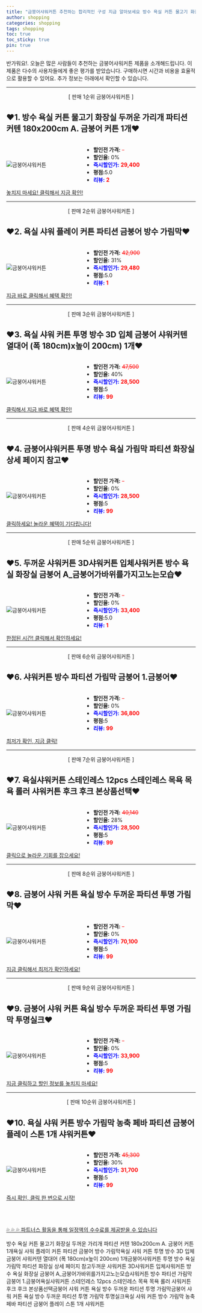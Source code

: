 ```yaml
---
title: "금붕어샤워커튼 추천하는 합리적인 구성 지금 알아보세요 방수 욕실 커튼 물고기 화장실"
author: shopping
categories: shopping
tags: shopping
toc: true
toc_sticky: true
pin: true
---
```

반가워요!. 오늘은 많은 사람들이 추천하는 금붕어샤워커튼 제품을 소개해드립니다. 이 제품은 다수의 사용자들에게 좋은 평가를 받았습니다. 구매하시면 시간과 비용을 효율적으로 활용할 수 있어요. 추가 정보는 아래에서 확인할 수 있습니다.

---
<p class="toplist" style="margin: 0 auto; display: block; width: fit-content;">[ 판매 1순위 금붕어샤워커튼 ]</p>

<h2><strong>❤️1. 방수 욕실 커튼 물고기 화장실 두꺼운 가리개 파티션 커텐 180x200cm A. 금붕어 커튼 1개❤️</strong></h2>

<div style="display: flex; align-items: center;">
    <div style="flex: 0.4;">
        <img src="https://thumbnail7.coupangcdn.com/thumbnails/remote/230x230ex/image/vendor_inventory/9c78/5d92242c87d18667ed4aba18719515d555ea53434fbcfe9d01beb7f55f2a.jpg" alt="금붕어샤워커튼" style="max-width: 100%;">
    </div>
    <div style="flex: 0.6; margin-left: 10px;">
        <ul>
            <li><strong>할인전 가격:</strong> <del style="color: red;">-</del></li>
            <li><strong>할인율:</strong> 0%</li>
            <li><span style='color:blue'><strong>즉시할인가:</strong></span> <span style='color:red'><strong>29,400</strong></span></li>
            <li><strong>평점:</strong>5.0</li>
            <li><span style='color:blue'><strong>리뷰:</strong></span> <span style='color:red'><strong>2</strong></span></li>
        </ul>
    </div>
</div>
<div class="center">
    <a href="https://selin100587001.github.io?lptag=AF9450613&subid=githubio&pageKey=7813739473&traceid=V0-153&itemId=21202889442&vendorItemId=90718734949" class="myButton">
        놓치지 마세요! 클릭해서 지금 확인!
    </a>
</div>


---
<p class="toplist" style="margin: 0 auto; display: block; width: fit-content;">[ 판매 2순위 금붕어샤워커튼 ]</p>

<h2><strong>❤️2. 욕실 샤워 플레이 커튼 파티션 금붕어 방수 가림막❤️</strong></h2>

<div style="display: flex; align-items: center;">
    <div style="flex: 0.4;">
        <img src="https://thumbnail6.coupangcdn.com/thumbnails/remote/230x230ex/image/vendor_inventory/4aae/34378535afd9986a0da169588dd6120778c09634792ac38eba44dc524ba3.jpg" alt="금붕어샤워커튼" style="max-width: 100%;">
    </div>
    <div style="flex: 0.6; margin-left: 10px;">
        <ul>
            <li><strong>할인전 가격:</strong> <del style="color: red;">42,900</del></li>
            <li><strong>할인율:</strong> 31%</li>
            <li><span style='color:blue'><strong>즉시할인가:</strong></span> <span style='color:red'><strong>29,480</strong></span></li>
            <li><strong>평점:</strong>5.0</li>
            <li><span style='color:blue'><strong>리뷰:</strong></span> <span style='color:red'><strong>1</strong></span></li>
        </ul>
    </div>
</div>
<div class="center">
    <a href="https://selin100587001.github.io?lptag=AF9450613&subid=githubio&pageKey=7642431450&traceid=V0-153&itemId=20311636560&vendorItemId=89174143582" class="myButton">
        지금 바로 클릭해서 혜택 확인!
    </a>
</div>


---
<p class="toplist" style="margin: 0 auto; display: block; width: fit-content;">[ 판매 3순위 금붕어샤워커튼 ]</p>

<h2><strong>❤️3. 욕실 샤워 커튼 투명 방수 3D 입체 금붕어 샤워커텐 열대어 (폭 180cm)x높이 200cm) 1개❤️</strong></h2>

<div style="display: flex; align-items: center;">
    <div style="flex: 0.4;">
        <img src="https://thumbnail7.coupangcdn.com/thumbnails/remote/230x230ex/image/vendor_inventory/a174/b77050797d322de2c3af51e9c9161037de66d89e223019ef66e919590ff7.png" alt="금붕어샤워커튼" style="max-width: 100%;">
    </div>
    <div style="flex: 0.6; margin-left: 10px;">
        <ul>
            <li><strong>할인전 가격:</strong> <del style="color: red;">47,500</del></li>
            <li><strong>할인율:</strong> 40%</li>
            <li><span style='color:blue'><strong>즉시할인가:</strong></span> <span style='color:red'><strong>28,500</strong></span></li>
            <li><strong>평점:</strong>5</li>
            <li><span style='color:blue'><strong>리뷰:</strong></span> <span style='color:red'><strong>99</strong></span></li>
        </ul>
    </div>
</div>
<div class="center">
    <a href="https://selin100587001.github.io?lptag=AF9450613&subid=githubio&pageKey=8232767937&traceid=V0-153&itemId=23696767861&vendorItemId=90721861891" class="myButton">
        클릭해서 지금 바로 혜택 확인!
    </a>
</div>


---
<p class="toplist" style="margin: 0 auto; display: block; width: fit-content;">[ 판매 4순위 금붕어샤워커튼 ]</p>

<h2><strong>❤️4. 금붕어샤워커튼 투명 방수 욕실 가림막 파티션 화장실 상세 페이지 참고❤️</strong></h2>

<div style="display: flex; align-items: center;">
    <div style="flex: 0.4;">
        <img src="https://thumbnail10.coupangcdn.com/thumbnails/remote/230x230ex/image/vendor_inventory/2a23/50ca33bb8bef1a29de21bc08f5f236f9af86c657a20dd82738bc6642087c.jpg" alt="금붕어샤워커튼" style="max-width: 100%;">
    </div>
    <div style="flex: 0.6; margin-left: 10px;">
        <ul>
            <li><strong>할인전 가격:</strong> <del style="color: red;">-</del></li>
            <li><strong>할인율:</strong> 0%</li>
            <li><span style='color:blue'><strong>즉시할인가:</strong></span> <span style='color:red'><strong>28,500</strong></span></li>
            <li><strong>평점:</strong>5</li>
            <li><span style='color:blue'><strong>리뷰:</strong></span> <span style='color:red'><strong>99</strong></span></li>
        </ul>
    </div>
</div>
<div class="center">
    <a href="https://selin100587001.github.io?lptag=AF9450613&subid=githubio&pageKey=8012534222&traceid=V0-153&itemId=22357371661&vendorItemId=89402437895" class="myButton">
        클릭하세요! 놀라운 혜택이 기다립니다!
    </a>
</div>


---
<p class="toplist" style="margin: 0 auto; display: block; width: fit-content;">[ 판매 5순위 금붕어샤워커튼 ]</p>

<h2><strong>❤️5. 두꺼운 샤워커튼 3D샤워커튼 입체샤워커튼 방수 욕실 화장실 금붕어 A_금붕어가바위를가지고노는모습❤️</strong></h2>

<div style="display: flex; align-items: center;">
    <div style="flex: 0.4;">
        <img src="https://thumbnail8.coupangcdn.com/thumbnails/remote/230x230ex/image/vendor_inventory/f80b/51ac4165990f29b4cedbdcdd126bf137940bc083049f6484683a9187907c.png" alt="금붕어샤워커튼" style="max-width: 100%;">
    </div>
    <div style="flex: 0.6; margin-left: 10px;">
        <ul>
            <li><strong>할인전 가격:</strong> <del style="color: red;">-</del></li>
            <li><strong>할인율:</strong> 0%</li>
            <li><span style='color:blue'><strong>즉시할인가:</strong></span> <span style='color:red'><strong>33,400</strong></span></li>
            <li><strong>평점:</strong>5.0</li>
            <li><span style='color:blue'><strong>리뷰:</strong></span> <span style='color:red'><strong>1</strong></span></li>
        </ul>
    </div>
</div>
<div class="center">
    <a href="https://selin100587001.github.io?lptag=AF9450613&subid=githubio&pageKey=7256179154&traceid=V0-153&itemId=18470291461&vendorItemId=89425970501" class="myButton">
        한정된 시간! 클릭해서 확인하세요!
    </a>
</div>


---
<p class="toplist" style="margin: 0 auto; display: block; width: fit-content;">[ 판매 6순위 금붕어샤워커튼 ]</p>

<h2><strong>❤️6. 샤워커튼 방수 파티션 가림막 금붕어 1.금붕어❤️</strong></h2>

<div style="display: flex; align-items: center;">
    <div style="flex: 0.4;">
        <img src="https://thumbnail9.coupangcdn.com/thumbnails/remote/230x230ex/image/vendor_inventory/5f9c/12f9c1205d288a0ea5d4a005a823eb082abaf3e11d2ad6c0b02c585102f7.jpg" alt="금붕어샤워커튼" style="max-width: 100%;">
    </div>
    <div style="flex: 0.6; margin-left: 10px;">
        <ul>
            <li><strong>할인전 가격:</strong> <del style="color: red;">-</del></li>
            <li><strong>할인율:</strong> 0%</li>
            <li><span style='color:blue'><strong>즉시할인가:</strong></span> <span style='color:red'><strong>36,800</strong></span></li>
            <li><strong>평점:</strong>5</li>
            <li><span style='color:blue'><strong>리뷰:</strong></span> <span style='color:red'><strong>99</strong></span></li>
        </ul>
    </div>
</div>
<div class="center">
    <a href="https://selin100587001.github.io?lptag=AF9450613&subid=githubio&pageKey=7561595174&traceid=V0-153&itemId=19922530375&vendorItemId=87963372769" class="myButton">
        최저가 확인, 지금 클릭!
    </a>
</div>


---
<p class="toplist" style="margin: 0 auto; display: block; width: fit-content;">[ 판매 7순위 금붕어샤워커튼 ]</p>

<h2><strong>❤️7. 욕실샤워커튼 스테인레스 12pcs 스테인레스 목욕 목욕 롤러 샤워커튼 후크 후크 본상품선택❤️</strong></h2>

<div style="display: flex; align-items: center;">
    <div style="flex: 0.4;">
        <img src="https://thumbnail7.coupangcdn.com/thumbnails/remote/230x230ex/image/vendor_inventory/498e/147e633b80bc28cce6b1230f955fdadbe96146e93270cd22e6926c0eac81.jpg" alt="금붕어샤워커튼" style="max-width: 100%;">
    </div>
    <div style="flex: 0.6; margin-left: 10px;">
        <ul>
            <li><strong>할인전 가격:</strong> <del style="color: red;">40,140</del></li>
            <li><strong>할인율:</strong> 28%</li>
            <li><span style='color:blue'><strong>즉시할인가:</strong></span> <span style='color:red'><strong>28,500</strong></span></li>
            <li><strong>평점:</strong>5</li>
            <li><span style='color:blue'><strong>리뷰:</strong></span> <span style='color:red'><strong>99</strong></span></li>
        </ul>
    </div>
</div>
<div class="center">
    <a href="https://selin100587001.github.io?lptag=AF9450613&subid=githubio&pageKey=8251454266&traceid=V0-153&itemId=23756543311&vendorItemId=90781009949" class="myButton">
        클릭으로 놀라운 기회를 잡으세요!
    </a>
</div>


---
<p class="toplist" style="margin: 0 auto; display: block; width: fit-content;">[ 판매 8순위 금붕어샤워커튼 ]</p>

<h2><strong>❤️8. 금붕어 샤워 커튼 욕실 방수 두꺼운 파티션 투명 가림막❤️</strong></h2>

<div style="display: flex; align-items: center;">
    <div style="flex: 0.4;">
        <img src="https://thumbnail10.coupangcdn.com/thumbnails/remote/230x230ex/image/vendor_inventory/4ced/46cd6f8b12839f9d1ca8941637ef2e87c6b92cc88aa6b71bc3bcb7ac6218.jpg" alt="금붕어샤워커튼" style="max-width: 100%;">
    </div>
    <div style="flex: 0.6; margin-left: 10px;">
        <ul>
            <li><strong>할인전 가격:</strong> <del style="color: red;">-</del></li>
            <li><strong>할인율:</strong> 0%</li>
            <li><span style='color:blue'><strong>즉시할인가:</strong></span> <span style='color:red'><strong>70,100</strong></span></li>
            <li><strong>평점:</strong>5</li>
            <li><span style='color:blue'><strong>리뷰:</strong></span> <span style='color:red'><strong>99</strong></span></li>
        </ul>
    </div>
</div>
<div class="center">
    <a href="https://selin100587001.github.io?lptag=AF9450613&subid=githubio&pageKey=7928210182&traceid=V0-153&itemId=21800571933&vendorItemId=88849152778" class="myButton">
        지금 클릭해서 최저가 확인하세요!
    </a>
</div>


---
<p class="toplist" style="margin: 0 auto; display: block; width: fit-content;">[ 판매 9순위 금붕어샤워커튼 ]</p>

<h2><strong>❤️9. 금붕어 샤워 커튼 욕실 방수 두꺼운 파티션 투명 가림막 투명실크❤️</strong></h2>

<div style="display: flex; align-items: center;">
    <div style="flex: 0.4;">
        <img src="https://thumbnail8.coupangcdn.com/thumbnails/remote/230x230ex/image/vendor_inventory/6730/72f8efe2af6b71e1d66e52ad3ffeb0f0d631bb48e4a55b4a20d799382a60.jpg" alt="금붕어샤워커튼" style="max-width: 100%;">
    </div>
    <div style="flex: 0.6; margin-left: 10px;">
        <ul>
            <li><strong>할인전 가격:</strong> <del style="color: red;">-</del></li>
            <li><strong>할인율:</strong> 0%</li>
            <li><span style='color:blue'><strong>즉시할인가:</strong></span> <span style='color:red'><strong>33,900</strong></span></li>
            <li><strong>평점:</strong>5</li>
            <li><span style='color:blue'><strong>리뷰:</strong></span> <span style='color:red'><strong>99</strong></span></li>
        </ul>
    </div>
</div>
<div class="center">
    <a href="https://selin100587001.github.io?lptag=AF9450613&subid=githubio&pageKey=7928210182&traceid=V0-153&itemId=21800571936&vendorItemId=88849152794" class="myButton">
        지금 클릭하고 할인 정보를 놓치지 마세요!
    </a>
</div>


---
<p class="toplist" style="margin: 0 auto; display: block; width: fit-content;">[ 판매 10순위 금붕어샤워커튼 ]</p>

<h2><strong>❤️10. 욕실 샤워 커튼 방수 가림막 농축 페바 파티션 금붕어 플레이 스톤 1개 샤워커튼❤️</strong></h2>

<div style="display: flex; align-items: center;">
    <div style="flex: 0.4;">
        <img src="https://thumbnail10.coupangcdn.com/thumbnails/remote/230x230ex/image/vendor_inventory/12fe/6fe930b19bef80a0da717d5a65da0e1a30c020ec19c7329e3ac41f66ed0b.png" alt="금붕어샤워커튼" style="max-width: 100%;">
    </div>
    <div style="flex: 0.6; margin-left: 10px;">
        <ul>
            <li><strong>할인전 가격:</strong> <del style="color: red;">45,300</del></li>
            <li><strong>할인율:</strong> 30%</li>
            <li><span style='color:blue'><strong>즉시할인가:</strong></span> <span style='color:red'><strong>31,700</strong></span></li>
            <li><strong>평점:</strong>5</li>
            <li><span style='color:blue'><strong>리뷰:</strong></span> <span style='color:red'><strong>99</strong></span></li>
        </ul>
    </div>
</div>
<div class="center">
    <a href="https://selin100587001.github.io?lptag=AF9450613&subid=githubio&pageKey=7325610806&traceid=V0-153&itemId=18797074586&vendorItemId=85927960577" class="myButton">
        즉시 확인, 클릭 한 번으로 시작!
    </a>
</div>

<br><br><br>[💦 💦 💦 파트너스 활동을 통해 일정액의 수수료를 제공받을 수 있습니다](https://link.coupang.com/a/bcpT2c)<br><br>방수 욕실 커튼 물고기 화장실 두꺼운 가리개 파티션 커텐 180x200cm A. 금붕어 커튼 1개욕실 샤워 플레이 커튼 파티션 금붕어 방수 가림막욕실 샤워 커튼 투명 방수 3D 입체 금붕어 샤워커텐 열대어 (폭 180cm)x높이 200cm) 1개금붕어샤워커튼 투명 방수 욕실 가림막 파티션 화장실 상세 페이지 참고두꺼운 샤워커튼 3D샤워커튼 입체샤워커튼 방수 욕실 화장실 금붕어 A_금붕어가바위를가지고노는모습샤워커튼 방수 파티션 가림막 금붕어 1.금붕어욕실샤워커튼 스테인레스 12pcs 스테인레스 목욕 목욕 롤러 샤워커튼 후크 후크 본상품선택금붕어 샤워 커튼 욕실 방수 두꺼운 파티션 투명 가림막금붕어 샤워 커튼 욕실 방수 두꺼운 파티션 투명 가림막 투명실크욕실 샤워 커튼 방수 가림막 농축 페바 파티션 금붕어 플레이 스톤 1개 샤워커튼